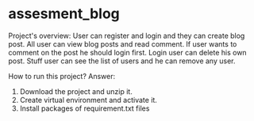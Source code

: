 # assesment_blog
Project's overview:
User can register and login and they can create blog post. All user can view blog posts and read comment. If user wants to comment on the post he
should login first. Login user can delete his own post. Stuff user can see the list of users and he can remove any user.

How to run this project?
Answer: 
1. Download the project and unzip it.
2. Create virtual environment and activate it.
3. Install packages of requirement.txt files


